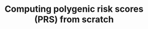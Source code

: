 ---
title: 'Computing polygenic risk scores (PRS) from scratch'
collection: tutorial
link: https://github.com/SereDef/GenR-PRS-calculation
excerpt: ''
tag_list:
    - Bash scripting
    - Genetic data processing
repo_url: 'https://github.com/SereDef/GenR-PRS-calculation'
---